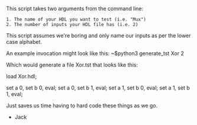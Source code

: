 This script takes two arguments from the command line:

    1. The name of your HDL you want to test (i.e. "Mux")
    2. The number of inputs your HDL file has (i.e. 2)

This script assumes we're boring and only name our inputs as per the lower case alphabet.

An example invocation might look like this:
~$python3 generate_tst Xor 2

Which would generate a file Xor.tst that looks like this:

load Xor.hdl;

set a 0, set b 0, eval;
set a 0, set b 1, eval;
set a 1, set b 0, eval;
set a 1, set b 1, eval;

Just saves us time having to hard code these things as we go.

- Jack